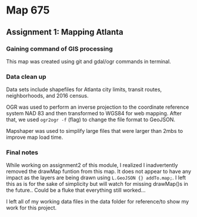 # Map 675
## Assignment 1: Mapping Atlanta
### Gaining command of GIS processing

This map was created using git and gdal/ogr commands in terminal. 

### Data clean up
Data sets include shapefiles for Atlanta city limits, transit routes, neighborhoods, and 2016 census. 

OGR was used to perform an inverse projection to the coordinate reference system NAD 83 and then transformed to WGS84 for web mapping. After that, we used `ogr2ogr -f` (flag) to change the file format to GeoJSON.

Mapshaper was used to simplify large files that were larger than 2mbs to improve map load time.

### Final notes
While working on assignment2 of this module, I realized I inadvertently removed the drawMap funtion from this map. It does not appear to have any impact as the layers are being drawn using ```L.GeoJSON {} addTo.map;```. I left this as is for the sake of simplicity but will watch for missing drawMap()s in the future.. Could be a fluke that everything still worked...

I left all of my working data files in the data folder for reference/to show my work for this project. 

